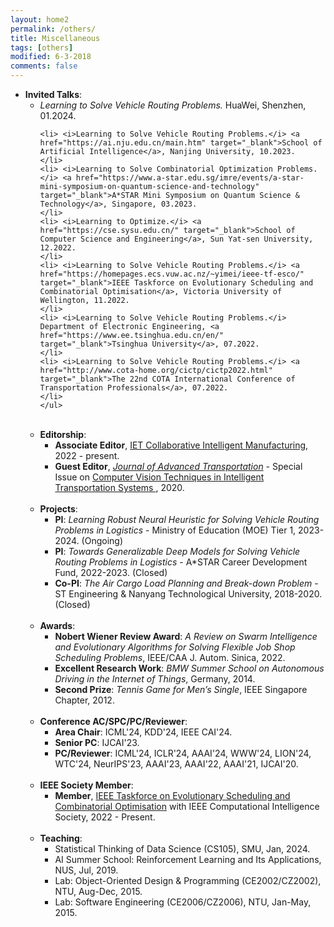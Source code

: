 ```yaml
---
layout: home2
permalink: /others/
title: Miscellaneous
tags: [others]
modified: 6-3-2018
comments: false
---
```


<ul style="margin-left:0px;">
<!-----
<li>	    
<p>
<b>Guest Editor</b>, <a href="https://www.hindawi.com/journals/mpe/" target="_blank"> Mathematical Problems in Engineering</a>, 2020.
</p>	    
</li>  
-->

<li>	    
<b>Invited Talks</b>:
	<ul>
	<li> <i>Learning to Solve Vehicle Routing Problems.</i> HuaWei, Shenzhen, 01.2024.
	</li>
		
	<li> <i>Learning to Solve Vehicle Routing Problems.</i> <a href="https://ai.nju.edu.cn/main.htm" target="_blank">School of Artificial Intelligence</a>, Nanjing University, 10.2023.
	</li>
	<li> <i>Learning to Solve Combinatorial Optimization Problems.</i> <a href="https://www.a-star.edu.sg/imre/events/a-star-mini-symposium-on-quantum-science-and-technology" target="_blank">A*STAR Mini Symposium on Quantum Science & Technology</a>, Singapore, 03.2023.
	</li>
	<li> <i>Learning to Optimize.</i> <a href="https://cse.sysu.edu.cn/" target="_blank">School of Computer Science and Engineering</a>, Sun Yat-sen University, 12.2022.
	</li>
	<li> <i>Learning to Solve Vehicle Routing Problems.</i> <a href="https://homepages.ecs.vuw.ac.nz/~yimei/ieee-tf-esco/" target="_blank">IEEE Taskforce on Evolutionary Scheduling and Combinatorial Optimisation</a>, Victoria University of Wellington, 11.2022.
	</li>
	<li> <i>Learning to Solve Vehicle Routing Problems.</i> Department of Electronic Engineering, <a href="https://www.ee.tsinghua.edu.cn/en/" target="_blank">Tsinghua University</a>, 07.2022.
	</li>
	<li> <i>Learning to Solve Vehicle Routing Problems.</i> <a href="http://www.cota-home.org/cictp/cictp2022.html" target="_blank">The 22nd COTA International Conference of Transportation Professionals</a>, 07.2022.
	</li>
	</ul>
</li>
<br>	

<li>	    
<b>Editorship</b>:
	<ul>
	<li> <b>Associate Editor</b>, <a href="https://digital-library.theiet.org/content/journals/iet-cim" target="_blank"> IET Collaborative Intelligent Manufacturing</a>, 2022 - present.
	</li>
	<li> <b>Guest Editor</b>, <i><a href="https://www.hindawi.com/journals/jat/" target="_blank">Journal of Advanced Transportation</a></i> - Special Issue on <a href="https://www.hindawi.com/journals/jat/si/482196/" target="_blank"> Computer Vision Techniques in Intelligent Transportation Systems </a>, 2020.
	</li>
	</ul>
</li>
<br>

<li>	    
<b>Projects</b>:
	<ul>
	<li> <b>PI</b>: <i> Learning Robust Neural Heuristic for Solving Vehicle Routing Problems in Logistics</i> - Ministry of Education (MOE) Tier 1, 2023-2024. (Ongoing)
	</li>
	<li> <b>PI</b>: <i> Towards Generalizable Deep Models for Solving Vehicle Routing Problems in Logistics</i> - A*STAR Career Development Fund, 2022-2023. (Closed)
	</li>
	<li> <b>Co-PI</b>: <i> The Air Cargo Load Planning and Break-down Problem</i> - ST Engineering & Nanyang Technological University, 2018-2020. (Closed)
	</li>
	</ul>
	
</li>
<br>

<li>	    
<b>Awards</b>:
	<ul>
	<li> <b>Nobert Wiener Review Award</b>: <i> A Review on Swarm Intelligence and Evolutionary Algorithms for Solving Flexible Job Shop Scheduling Problems</i>, IEEE/CAA J. Autom. Sinica, 2022.
	</li>
	<li> <b>Excellent Research Work</b>: <i> BMW Summer School on Autonomous Driving in the Internet of Things</i>, Germany, 2014.
	</li>
	<li> <b>Second Prize</b>: <i> Tennis Game for Men’s Single</i>, IEEE Singapore Chapter, 2012.
	</li>
	</ul>
	
</li>
<br>
	
<li>	    
<b>Conference AC/SPC/PC/Reviewer</b>:
	<ul>
	<li> <b>Area Chair</b>: ICML'24, KDD'24, IEEE CAI'24.
	</li>
	<li> <b>Senior PC</b>: IJCAI'23.
	</li>
	<li> <b>PC/Reviewer</b>: ICML'24, ICLR'24, AAAI'24, WWW'24, LION'24, WTC'24, NeurIPS'23, AAAI'23, AAAI'22, AAAI'21, IJCAI'20.
	</li>
	</ul>
</li>
<br>	

<li>	    
<b>IEEE Society Member</b>:
	<ul>
	<li> <b>Member</b>, <a href="https://homepages.ecs.vuw.ac.nz/~yimei/ieee-tf-esco/" target="_blank"> IEEE Taskforce on Evolutionary Scheduling and Combinatorial Optimisation</a> with IEEE Computational Intelligence Society, 2022 - Present.
	</li>
	</ul>
</li>
<br>	

	
<!--
<li>	    
<p>
<b>Conference Reviewer</b>, ITSc2014, 2016, 2017, 2019.
</p>	    
</li>
-->



<li>	    
<b>Teaching</b>:
	<ul>
	<li> Statistical Thinking of Data Science (CS105), SMU, Jan, 2024.
	</li>
	<li> AI Summer School: Reinforcement Learning and Its Applications, NUS, Jul, 2019.
	</li>
	<li> Lab: Object-Oriented Design & Programming (CE2002/CZ2002), NTU, Aug-Dec, 2015.
	</li>
	<li> Lab: Software Engineering (CE2006/CZ2006), NTU, Jan-May, 2015.
	</li>
	</ul>
</li>
</ul>

